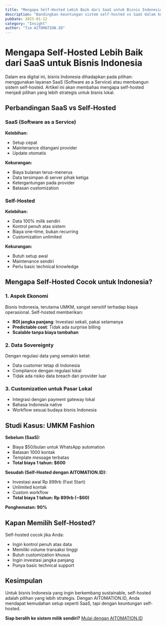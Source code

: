 ```yaml
---
title: "Mengapa Self-Hosted Lebih Baik dari SaaS untuk Bisnis Indonesia"
description: "Bandingkan keuntungan sistem self-hosted vs SaaS dalam konteks bisnis lokal. Data milik sendiri, kontrol penuh, tanpa ketergantungan bulanan."
pubDate: 2025-01-12
category: "Insight"
author: "Tim AITOMATION.ID"
---
```


# Mengapa Self-Hosted Lebih Baik dari SaaS untuk Bisnis Indonesia

Dalam era digital ini, bisnis Indonesia dihadapkan pada pilihan: menggunakan layanan SaaS (Software as a Service) atau membangun sistem self-hosted. Artikel ini akan membahas mengapa self-hosted menjadi pilihan yang lebih strategis untuk bisnis lokal.

## Perbandingan SaaS vs Self-Hosted

### SaaS (Software as a Service)
**Kelebihan:**
- Setup cepat
- Maintenance ditangani provider
- Update otomatis

**Kekurangan:**
- Biaya bulanan terus-menerus
- Data tersimpan di server pihak ketiga
- Ketergantungan pada provider
- Batasan customization

### Self-Hosted
**Kelebihan:**
- Data 100% milik sendiri
- Kontrol penuh atas sistem
- Biaya one-time, bukan recurring
- Customization unlimited

**Kekurangan:**
- Butuh setup awal
- Maintenance sendiri
- Perlu basic technical knowledge

## Mengapa Self-Hosted Cocok untuk Indonesia?

### 1. Aspek Ekonomi
Bisnis Indonesia, terutama UMKM, sangat sensitif terhadap biaya operasional. Self-hosted memberikan:
- **ROI jangka panjang**: Investasi sekali, pakai selamanya
- **Predictable cost**: Tidak ada surprise billing
- **Scalable tanpa biaya tambahan**

### 2. Data Sovereignty
Dengan regulasi data yang semakin ketat:
- Data customer tetap di Indonesia
- Compliance dengan regulasi lokal
- Tidak ada risiko data breach dari provider luar

### 3. Customization untuk Pasar Lokal
- Integrasi dengan payment gateway lokal
- Bahasa Indonesia native
- Workflow sesuai budaya bisnis Indonesia

## Studi Kasus: UMKM Fashion

**Sebelum (SaaS):**
- Biaya $50/bulan untuk WhatsApp automation
- Batasan 1000 kontak
- Template message terbatas
- **Total biaya 1 tahun: $600**

**Sesudah (Self-Hosted dengan AITOMATION.ID):**
- Investasi awal Rp 899rb (Fast Start)
- Unlimited kontak
- Custom workflow
- **Total biaya 1 tahun: Rp 899rb (~$60)**

**Penghematan: 90%**

## Kapan Memilih Self-Hosted?

Self-hosted cocok jika Anda:
- Ingin kontrol penuh atas data
- Memiliki volume transaksi tinggi
- Butuh customization khusus
- Ingin investasi jangka panjang
- Punya basic technical support

## Kesimpulan

Untuk bisnis Indonesia yang ingin berkembang sustainable, self-hosted adalah pilihan yang lebih strategis. Dengan AITOMATION.ID, Anda mendapat kemudahan setup seperti SaaS, tapi dengan keuntungan self-hosted.

**Siap beralih ke sistem milik sendiri?** [Mulai dengan AITOMATION.ID](/#pricing)